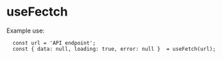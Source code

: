 # useFectch

Example use:

```
  const url = 'API endpoint';
  const { data: null, loading: true, error: null }  = useFetch(url);

```